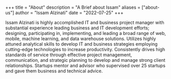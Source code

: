 +++
title = "About"
description = "A Brief about Issam"
aliases = ["about-us"]
author = "Issam Alzinati"
date = "2022-07-25"
+++

Issam Alzinati is highly accomplished IT and business project manager with substantial experience leading business and IT development efforts; designing, participating in, implementing, and leading a broad range of web, mobile, machine learning, and data warehouse solutions. Utilizes highly attuned analytical skills to develop IT and business strategies employing cutting-edge technologies to increase productivity. Consistently drives high standards of service through effective project management, communication, and strategic planning to develop and manage strong client relationships. Startups mentor and advisor who supervised over 25 startups and gave them business and technical advice.
